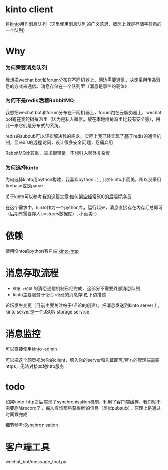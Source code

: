 # kinto client
将[kinto](https://github.com/Kinto/kinto)用作消息队列（这里使用消息队列的广义意思，概念上就是存储字符串的一个队列）

# Why
### 为何需要消息队列
我想把wechat bot和forum分布在不同机器上，两边需要通信，决定采用传递消息的方式来通信。消息存储在一个队列里（消息是事件的载体）

### 为何不是redis活着RabbitMQ
我想把wechat bot和forum分布在不同机器上，forum跑在云服务器上，wechat bot跑在我的树莓派里（因为是私人微信，放在本地树莓派里比较有安全感），由此一来它们是分布式的系统。

redis的subpub可以轻松解决我的需求，实际上我已经实现了基于redis的通信机制，但redis的远程访问，设计很多安全问题，忍痛弃用

RabbitMQ比较重，需求很轻量，不想引入额外复杂度

### 为何选择kinto
为何选择kinto用python构建，我喜欢python : ) , 此外kinto小而美，所以没采用firebase或是parse

关于kinto可以参考我的这篇文章:[如何架空经常500的后端程序员](http://blog.just4fun.site/kinto-note-05-31.html)

在这个需求中，kinto作为一个python库，运行起来，消息直接存在内存汇总即可（后期有需要存入postgres数据库）, 小而美 :)

# 依赖
使用Kinto的python客户端:[kinto-http](https://github.com/Kinto/kinto-http.py)

# 消息存取流程
*  `微信->论坛` 的消息通信机制已经完成，这部分不需要外部消息队列
*  kinto主要服务于`论坛->微信`的消息存取,下边描述

论坛发生变更（目前主要关注帖子/评论的创建），把消息发送到kinto server上，kinto server是一个JSON storage service


# 消息监控
可以直接使用[kinto-admin](https://kinto.github.io/kinto-admin/)

可以把这个网页视为你的client，填入你的server和凭证即可,官方的管理端需要https，无法对接本地http服务

# todo
如果kinto-http之后实现了synchronisation机制，利用了客户端缓存，我们就不需要删除record了，每次查询都将获得新的信息（类似pubsub），原理上是通过时间戳完成

细节参考:[Synchronisation](http://kinto.readthedocs.io/en/stable/tutorials/synchronisation.html#sync-implementations)

# 客户端工具
wechat_bot/message_tool.py

